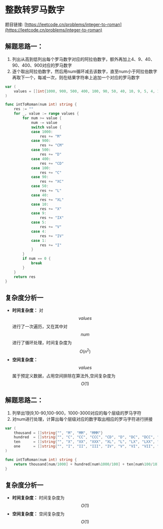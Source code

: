 # 整数转罗马数字


题目链接: [https://leetcode.cn/problems/integer-to-roman](https://leetcode.cn/problems/integer-to-roman)

## 解题思路一：

1. 列出从高到低列出每个罗马数字对应的阿拉伯数字，额外再加上4、9、40、90、400、900对应的罗马数字
2. 逐个取出阿拉伯数字，然后用num循环减去该数字，直至num小于阿拉伯数字再取下一个，每减一次，则在结果字符串上追加一个对应的罗马数字


```go
var (
	values = []int{1000, 900, 500, 400, 100, 90, 50, 40, 10, 9, 5, 4, 1}
)

func intToRoman(num int) string {
	res := ""
	for _, value := range values {
		for num >= value {
			num -= value
			switch value {
			case 1000:
				res += "M"
			case 900:
				res += "CM"
			case 500:
				res += "D"
			case 400:
				res += "CD"
			case 100:
				res += "C"
			case 90:
				res += "XC"
			case 50:
				res += "L"
			case 40:
				res += "XL"
			case 10:
				res += "X"
			case 9:
				res += "IX"
			case 5:
				res += "V"
			case 4:
				res += "IV"
			case 1:
				res += "I"
			}
		}
		if num == 0 {
			break
		}
	}
	return res
}
```

## 复杂度分析一

- **时间复杂度：** 对 $$values$$ 进行了一次遍历，又在其中对 $$num$$ 进行了循环处理，时间复杂度为 $$O(n^2)$$
- **空间复杂度：** $$values$$ 属于预定义数据，占用空间排除在算法外,空间复杂度为 $$O(1)$$

## 解题思路二：

1. 列举出1到9,10-90,100-900，1000-3000对应的每个层级的罗马字符
2. 对num进行处理，计算出每个层级对应的数字取出相应的罗马字符进行拼接


```go
var (
	thousand = []string{"", "M", "MM", "MMM"}
	hundred  = []string{"", "C", "CC", "CCC", "CD", "D", "DC", "DCC", "DCCC", "CM"}
	ten      = []string{"", "X", "XX", "XXX", "XL", "L", "LX", "LXX", "LXXX", "XC"}
	one      = []string{"", "I", "II", "III", "IV", "V", "VI", "VII", "VII", "IX"}
)

func intToRoman(num int) string {
	return thousand[num/1000] + hundred[num%1000/100] + ten[num%100/10] + one[num%10]
}
```

## 复杂度分析一

- **时间复杂度：** 时间复杂度为 $$O(1)$$
- **空间复杂度：** 空间复杂度为 $$O(1)$$